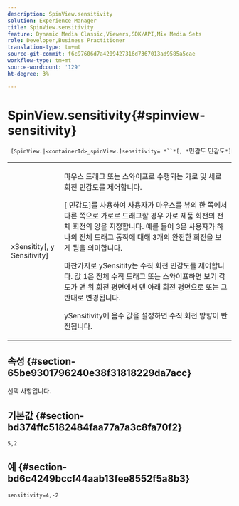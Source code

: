 ```yaml
---
description: SpinView.sensitivity
solution: Experience Manager
title: SpinView.sensitivity
feature: Dynamic Media Classic,Viewers,SDK/API,Mix Media Sets
role: Developer,Business Practitioner
translation-type: tm+mt
source-git-commit: f6c97606d7a4209427316d7367013ad9585a5cae
workflow-type: tm+mt
source-wordcount: '129'
ht-degree: 3%

---
```



# SpinView.sensitivity{#spinview-sensitivity}

` [SpinView.|<containerId>_spinView.]sensitivity= *``*[, *`민감도 민감도`*]`

<table id="table_18D47E7C6A2D4D68B94225CB621D5F7C"> 
 <tbody> 
  <tr> 
   <td colname="col1"> <p> <span class="codeph"><span class="varname"> xSensitity</span>[, y <span class="varname"> Sensitivity</span>]</span> </p> </td> 
   <td colname="col2"> <p> 마우스 드래그 또는 스와이프로 수행되는 가로 및 세로 회전 민감도를 제어합니다. </p> <p> <span class="codeph"> [</span> 민감도]를 사용하여 사용자가 마우스를 뷰의 한 쪽에서 다른 쪽으로 가로로 드래그할 경우 가로 제품 회전의 전체 회전의 양을 지정합니다. 예를 들어 3은 사용자가 하나의 전체 드래그 동작에 대해 3개의 완전한 회전을 보게 됨을 의미합니다. </p> <p>마찬가지로 <span class="codeph"> ySensitity</span>는 수직 회전 민감도를 제어합니다. 값 1은 전체 수직 드래그 또는 스와이프하면 보기 각도가 맨 위 회전 평면에서 맨 아래 회전 평면으로 또는 그 반대로 변경됩니다. </p> <p><span class="codeph"> ySensitivity</span>에 음수 값을 설정하면 수직 회전 방향이 반전됩니다. </p> </td> 
  </tr> 
 </tbody> 
</table>

## 속성 {#section-65be9301796240e38f31818229da7acc}

선택 사항입니다.

## 기본값 {#section-bd374ffc5182484faa77a7a3c8fa70f2}

`5,2`

## 예 {#section-bd6c4249bccf44aab13fee8552f5a8b3}

`sensitivity=4,-2`
